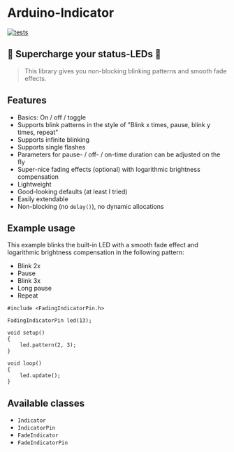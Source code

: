 # Arduino-Indicator

[![tests](https://github.com/tfeldmann/Arduino-Indicator/actions/workflows/tests.yml/badge.svg)](https://github.com/tfeldmann/Arduino-Indicator/actions/workflows/tests.yml)

## 🚨 Supercharge your status-LEDs 🚨

> This library gives you non-blocking blinking patterns and smooth fade effects.

## Features

- Basics: On / off / toggle
- Supports blink patterns in the style of "Blink x times, pause, blink y times, repeat"
- Supports infinite blinking
- Supports single flashes
- Parameters for pause- / off- / on-time duration can be adjusted on the fly
- Super-nice fading effects (optional) with logarithmic brightness compensation
- Lightweight
- Good-looking defaults (at least I tried)
- Easily extendable
- Non-blocking (no `delay()`), no dynamic allocations

## Example usage

This example blinks the built-in LED with a smooth fade effect and logarithmic
brightness compensation in the following pattern:

- Blink 2x
- Pause
- Blink 3x
- Long pause
- Repeat

```Arduino
#include <FadingIndicatorPin.h>

FadingIndicatorPin led(13);

void setup()
{
    led.pattern(2, 3);
}

void loop()
{
    led.update();
}
```

## Available classes

- `Indicator`
- `IndicatorPin`
- `FadeIndicator`
- `FadeIndicatorPin`
